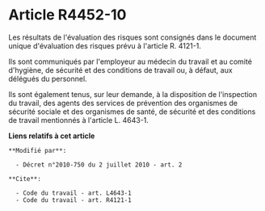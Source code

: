 # Article R4452-10

Les résultats de l'évaluation des risques sont consignés dans le document unique d'évaluation des risques prévu à l'article
R. 4121-1. 

Ils sont communiqués par l'employeur au médecin du travail et au comité d'hygiène, de sécurité et des conditions de travail
ou, à défaut, aux délégués du personnel. 

Ils sont également tenus, sur leur demande, à la disposition de l'inspection du travail, des agents des services de
prévention des organismes de sécurité sociale et des organismes de santé, de sécurité et des conditions de travail mentionnés
à l'article L. 4643-1.

**Liens relatifs à cet article**

	**Modifié par**:

	  - Décret n°2010-750 du 2 juillet 2010 - art. 2

	**Cite**:

	  - Code du travail - art. L4643-1
	  - Code du travail - art. R4121-1

